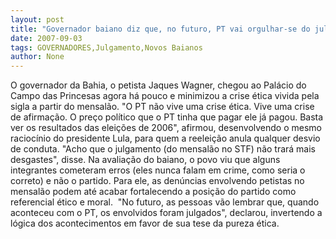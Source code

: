 ```yaml
---
layout: post
title: "Governador baiano diz que, no futuro, PT vai orgulhar-se do julgamento do mensalão"
date: 2007-09-03
tags: GOVERNADORES,Julgamento,Novos Baianos
author: None
---
```

O governador da Bahia, o petista Jaques Wagner, chegou ao Pal&aacute;cio do Campo das Princesas agora h&aacute; pouco&nbsp;e minimizou a crise &eacute;tica vivida pela sigla a partir do mensal&atilde;o.
&quot;O PT n&atilde;o vive uma crise &eacute;tica. Vive uma crise de afirma&ccedil;&atilde;o. O pre&ccedil;o pol&iacute;tico que o PT tinha que pagar ele j&aacute; pagou.&nbsp;Basta ver os resultados das elei&ccedil;&otilde;es de&nbsp;2006&quot;, afirmou, desenvolvendo o mesmo racioc&iacute;nio do presidente Lula, para quem a reelei&ccedil;&atilde;o anula qualquer desvio de conduta. &quot;Acho que o julgamento (do mensal&atilde;o no STF) n&atilde;o trar&aacute; mais desgastes&quot;, disse.
Na avalia&ccedil;&atilde;o do baiano, o povo viu que alguns integrantes cometeram erros (eles nunca falam em crime, como seria o correto) e n&atilde;o o partido. Para ele, as den&uacute;ncias envolvendo petistas no mensal&atilde;o podem at&eacute; acabar fortalecendo a posi&ccedil;&atilde;o do partido como referencial &eacute;tico e moral.&nbsp;
&quot;No futuro,&nbsp;as pessoas v&atilde;o lembrar que, quando aconteceu com o PT,&nbsp;os envolvidos foram julgados&quot;, declarou, invertendo a l&oacute;gica dos acontecimentos em favor de sua tese da pureza &eacute;tica. 